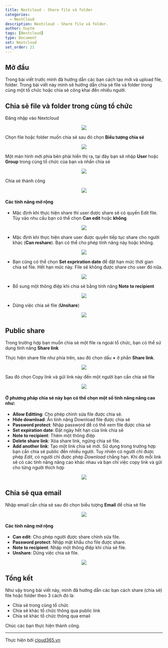 ```yaml
---
title: Nextcloud - Share file và folder
categories:
  - NextCloud
description: Nextcloud - Share file và folder.
author: huytm
tags: [Nextcloud]
type: Document
set: Nextcloud
set_order: 21
---
```


## Mở đầu

Trong bài viết trước mình đã hướng dẫn các bạn cách tạo mới và upload file, folder. Trong bài viết này mình sẽ hướng dẫn chia sẻ file và folder trong cùng một tổ chức hoặc chia sẻ công khai đến nhiều người.

## Chia sẻ file và folder trong cùng tổ chức

Đăng nhập vào Nextcloud

<p align="center">
<img src="/images/img-nextcloud/part1/nextcloud1-8.png">
</p>

Chọn file hoặc folder muốn chia sẻ sau đó chọn **Biểu tượng chia sẻ**

<p align="center">
<img src="/images/img-nextcloud/part4/nextcloud4-1.png">
</p>

Một màn hình mới phía bên phải hiển thị ra, tại đây bạn sẽ nhập **User** hoặc **Group** trong cùng tổ chức của bạn và nhấn chia sẻ 

<p align="center">
<img src="/images/img-nextcloud/part4/nextcloud4-2.png">
</p>

Chia sẻ thành công

<p align="center">
<img src="/images/img-nextcloud/part4/nextcloud4-3.png">
</p>

#### Các tính năng mở rộng

- Mặc định khi thực hiện share thì user được share sẽ có quyền Edit file. Tùy vào nhu cầu bạn có thể chọn **Can edit** hoặc **không**

<p align="center">
<img src="/images/img-nextcloud/part4/nextcloud4-4.png">
</p>

- Mặc định khi thực hiện share user được quyền tiếp tục share cho người khác (**Can reshare**). Bạn có thể cho phép tính năng này hoặc không.

<p align="center">
<img src="/images/img-nextcloud/part4/nextcloud4-5.png">
</p>

- Bạn cũng có thể chọn **Set expriration date** để đặt hạn mức thời gian chia sẻ file. Hết hạn mức này. File sẽ không được share cho user đó nữa.

<p align="center">
<img src="/images/img-nextcloud/part4/nextcloud4-6.png">
</p>

- Bổ sung một thông điệp khi chia sẻ bằng tính năng **Note to recipient**

<p align="center">
<img src="/images/img-nextcloud/part4/nextcloud4-7.png">
</p>

- Dừng việc chia sẻ file (**Unshare**)

<p align="center">
<img src="/images/img-nextcloud/part4/nextcloud4-8.png">
</p>

## Public share

Trong trường hợp bạn muốn chia sẻ một file ra ngoài tổ chức, bạn có thể sử dụng tính năng **Share link**

Thực hiện share file như phía trên, sau đó chọn dấu **+** ở phần **Share link**.

<p align="center">
<img src="/images/img-nextcloud/part4/nextcloud4-9.png">
</p>

Sau đó chọn Copy link và gửi link này đến một người bạn cần chia sẻ file

<p align="center">
<img src="/images/img-nextcloud/part4/nextcloud4-11.png">
</p>


#### Ở phương pháp chia sẻ này bạn có thể chọn một số tính năng nâng cao như:

- **Allow Editting**: Cho phép chỉnh sửa file được chia sẻ.
- **Hide download**: Ẩn tính năng Download file được chia sẻ
- **Password protect**: Nhập password để có thể xem file được chia sẻ
- **Set expiration date**: Đặt ngày hết hạn của link chia sẻ
- **Note to recipient**: Thêm một thông điệp 
- **Delete share link**: Xóa share link, ngừng chia sẻ file.
- **Add another link**: Tạo một link chia sẻ mới. Sử dụng trong trường hợp bạn cần chia sẻ public đến nhiều người. Tuy nhiên có người chỉ được phép *Edit*, có người chỉ được phép *Download* chẳng hạn. Khi đó mỗi link sẽ có các tính năng nâng cao khác nhau và bạn chỉ việc copy link và gửi cho từng người thích hợp

<p align="center">
<img src="/images/img-nextcloud/part4/nextcloud4-10.png">
</p>

## Chia sẻ qua email

Nhập email cần chia sẻ sau đó chọn biểu tượng **Email** để chia sẻ file 

<p align="center">
<img src="/images/img-nextcloud/part4/nextcloud4-12.png">
</p>

#### Các tính năng mở rộng

- **Can edit**: Cho phép người được share chỉnh sửa file.
- **Password protect**: Nhập mật khẩu cho file được share.
- **Note to recipient**: Nhập một thông điệp khi chia sẻ file.
- **Unshare**: Dừng việc chia sẻ file. 

<p align="center">
<img src="/images/img-nextcloud/part4/nextcloud4-13.png">
</p>

## Tổng kết

Như vậy trong bài viết này, mình đã hướng dẫn các bạn cách share (chia sẻ) file hoặc folder theo 3 cách đó là:

- Chia sẻ trong cùng tổ chức 
- Chia sẻ khác tổ chức thông qua public link
- Chia sẻ khác tổ chức thông qua email

Chúc các bạn thực hiện thành công.

---

Thực hiện bởi <a href="https://cloud365.vn/" target="_blank">cloud365.vn</a>
